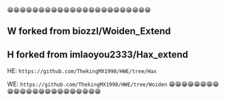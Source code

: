 😁😁😁😁😁😁😁😁😁😁😁😁😁😁😁😁😁😁😁😁😁😁😁
##  W forked from biozzl/Woiden_Extend

##  H forked from imlaoyou2333/Hax_extend

HE: `https://github.com/ThekingMX1998/HWE/tree/Hax`

WE: `https://github.com/ThekingMX1998/HWE/tree/Woiden`
😁😁😁😁😁😁😁😁😁😁😁😁😁😁😁😁😁😁😁😁😁😁😁
